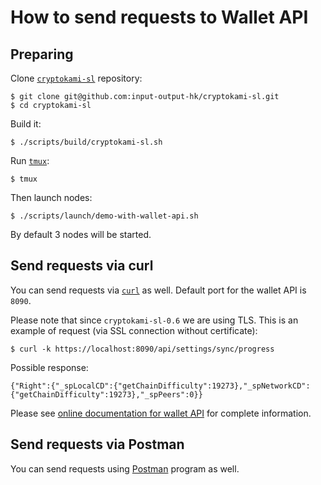 # How to send requests to Wallet API

## Preparing

Clone [`cryptokami-sl`](https://github.com/input-output-hk/cryptokami-sl/) repository:

```
$ git clone git@github.com:input-output-hk/cryptokami-sl.git
$ cd cryptokami-sl
```

Build it:

```
$ ./scripts/build/cryptokami-sl.sh
```

Run [`tmux`](https://github.com/tmux/tmux):

```
$ tmux
```

Then launch nodes:

```
$ ./scripts/launch/demo-with-wallet-api.sh
```

By default 3 nodes will be started.

## Send requests via curl

You can send requests via [`curl`](https://curl.haxx.se/) as well. Default port for the wallet API is `8090`.

Please note that since `cryptokami-sl-0.6` we are using TLS. This is an example of request (via SSL connection without certificate):

```
$ curl -k https://localhost:8090/api/settings/sync/progress
```

Possible response:

```
{"Right":{"_spLocalCD":{"getChainDifficulty":19273},"_spNetworkCD":{"getChainDifficulty":19273},"_spPeers":0}}
```

Please see [online documentation for wallet API](https://cryptokamidocs.com/technical/wallet/api/) for complete information.

## Send requests via Postman

You can send requests using [Postman](https://www.getpostman.com/) program as well.
